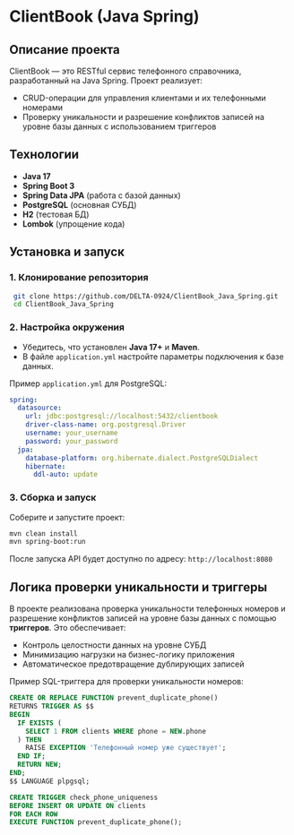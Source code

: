 # ClientBook (Java Spring)

## Описание проекта
ClientBook — это RESTful сервис телефонного справочника, разработанный на Java Spring. Проект реализует:
- CRUD-операции для управления клиентами и их телефонными номерами
- Проверку уникальности и разрешение конфликтов записей на уровне базы данных с использованием триггеров

## Технологии
- **Java 17**
- **Spring Boot 3**
- **Spring Data JPA** (работа с базой данных)
- **PostgreSQL** (основная СУБД)
- **H2** (тестовая БД)
- **Lombok** (упрощение кода)

## Установка и запуск

### 1. Клонирование репозитория
```sh
 git clone https://github.com/DELTA-0924/ClientBook_Java_Spring.git
 cd ClientBook_Java_Spring
```

### 2. Настройка окружения
- Убедитесь, что установлен **Java 17+** и **Maven**.
- В файле `application.yml` настройте параметры подключения к базе данных.

Пример `application.yml` для PostgreSQL:
```yaml
spring:
  datasource:
    url: jdbc:postgresql://localhost:5432/clientbook
    driver-class-name: org.postgresql.Driver
    username: your_username
    password: your_password
  jpa:
    database-platform: org.hibernate.dialect.PostgreSQLDialect
    hibernate:
      ddl-auto: update
```

### 3. Сборка и запуск
Соберите и запустите проект:
```sh
mvn clean install
mvn spring-boot:run
```

После запуска API будет доступно по адресу: `http://localhost:8080`

## Логика проверки уникальности и триггеры
В проекте реализована проверка уникальности телефонных номеров и разрешение конфликтов записей на уровне базы данных с помощью **триггеров**. Это обеспечивает:
- Контроль целостности данных на уровне СУБД
- Минимизацию нагрузки на бизнес-логику приложения
- Автоматическое предотвращение дублирующих записей

Пример SQL-триггера для проверки уникальности номеров:
```sql
CREATE OR REPLACE FUNCTION prevent_duplicate_phone()
RETURNS TRIGGER AS $$
BEGIN
  IF EXISTS (
    SELECT 1 FROM clients WHERE phone = NEW.phone
  ) THEN
    RAISE EXCEPTION 'Телефонный номер уже существует';
  END IF;
  RETURN NEW;
END;
$$ LANGUAGE plpgsql;

CREATE TRIGGER check_phone_uniqueness
BEFORE INSERT OR UPDATE ON clients
FOR EACH ROW
EXECUTE FUNCTION prevent_duplicate_phone();
```

